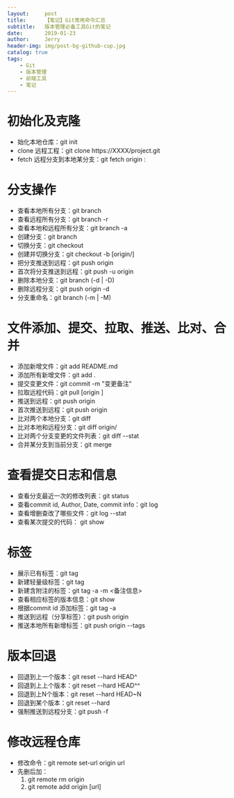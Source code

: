 ```yaml
---
layout:     post
title:      【笔记】Git常用命令汇总
subtitle:   版本管理必备工具Git的笔记
date:       2019-01-23
author:     Jerry
header-img: img/post-bg-github-cup.jpg
catalog: true
tags:
    - Git
    - 版本管理
    - 前端工具
    - 笔记
---
```


# 初始化及克隆
- 始化本地仓库：git init
- clone 远程工程：git clone https://XXXX/project.git
- fetch 远程分支到本地某分支：git fetch origin <orginname>:<localname>

# 分支操作
- 查看本地所有分支：git branch
- 查看远程所有分支：git branch -r
- 查看本地和远程所有分支：git branch -a
- 创建分支：git branch <name>
- 切换分支：git checkout <name>
- 创建并切换分支：git checkout -b <name> [origin/<name>]
- 把分支推送到远程：git push origin <name>
- 首次将分支推送到远程：git push -u origin <name>
- 删除本地分支：git branch (-d \| -D) <name>
- 删除远程分支：git push origin -d <name>
- 分支重命名：git branch (-m \| -M) <oldbranch> <newbranch>

# 文件添加、提交、拉取、推送、比对、合并
- 添加新增文件：git add README.md
- 添加所有新增文件：git add .
- 提交变更文件：git commit -m "变更备注"
- 拉取远程代码：git pull [origin <name>]
- 推送到远程：git push origin <name>
- 首次推送到远程：git push origin <name>
- 比对两个本地分支：git diff <name1> <name2>
- 比对本地和远程分支：git diff <name> origin/<name>
- 比对两个分支变更的文件列表：git diff <name1> <name2> --stat
- 合并某分支到当前分支：git merge <name>

# 查看提交日志和信息
- 查看分支最近一次的修改列表：git status
- 查看commit id, Author, Date, commit info：git log
- 查看增删查改了哪些文件：git log --stat
- 查看某次提交的代码： git show <commit id>

# 标签
- 展示已有标签：git tag
- 新建轻量级标签：git tag <tagName>
- 新建含附注的标签：git tag -a <tagName> -m <备注信息>
- 查看相应标签的版本信息：git show <tabName>
- 根据commit id 添加标签：git tag -a <tagName> <commit id>
- 推送到远程（分享标签）：git push origin <tagName>
- 推送本地所有新增标签：git push origin --tags


# 版本回退
- 回退到上一个版本：git reset --hard HEAD^
- 回退到上上个版本：git reset --hard HEAD^^
- 回退到上N个版本：git reset --hard HEAD~N
- 回退到某个版本：git reset --hard <commit id>
- 强制推送到远程分支：git push -f

# 修改远程仓库
- 修改命令：git remote set-url origin url
- 先删后加：
    1. git remote rm origin
    2. git remote add origin [url]

